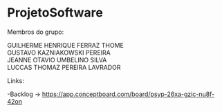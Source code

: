# ProjetoSoftware

Membros do grupo:

GUILHERME HENRIQUE FERRAZ THOME <br>
GUSTAVO KAZNIAKOWSKI PEREIRA <br>
JEANNE OTAVIO UMBELINO SILVA <br>
LUCCAS THOMAZ PEREIRA LAVRADOR <br>

Links:<br>

-Backlog ->
https://app.conceptboard.com/board/psyp-26xa-gzic-nu8f-42on
